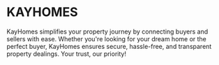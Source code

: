 # KAYHOMES
KayHomes simplifies your property journey by connecting buyers and sellers with ease. 
Whether you're looking for your dream home or the perfect buyer, KayHomes ensures secure, hassle-free, and transparent property dealings. 
Your trust, our priority!
